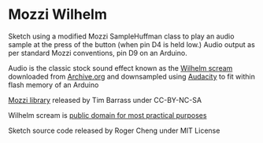 # Mozzi Wilhelm

Sketch using a modified Mozzi SampleHuffman class to play an audio sample at the press of the button (when pin D4 is held low.) Audio output as per standard Mozzi conventions, pin D9 on an Arduino.

Audio is the classic stock sound effect known as the [Wilhelm scream](https://en.wikipedia.org/wiki/Wilhelm_scream)
downloaded from [Archive.org](https://archive.org/details/WilhelmScreamSample) and downsampled using
[Audacity](https://www.audacityteam.org/) to fit within flash memory of an Arduino

[Mozzi library](https://github.com/sensorium/Mozzi) released by Tim Barrass under CC-BY-NC-SA

Wilhelm scream is [public domain for most practical purposes](https://www.reddit.com/r/COPYRIGHT/comments/9dfh09/is_the_wilhelm_scream_in_public_domain/)

Sketch source code released by Roger Cheng under MIT License
